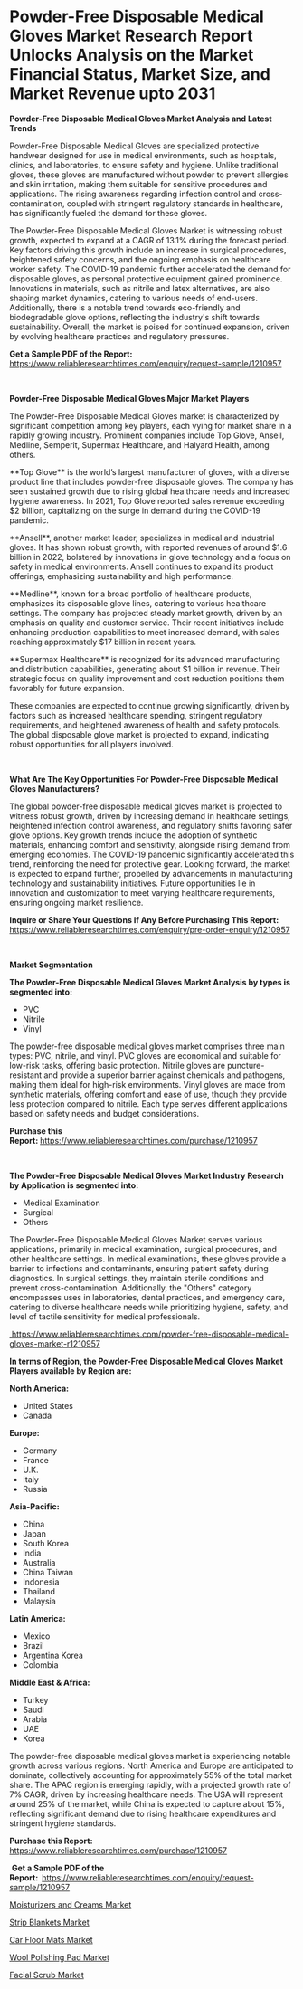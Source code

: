 <p><h1>Powder-Free Disposable Medical Gloves Market Research Report Unlocks Analysis on the Market Financial Status, Market Size, and Market Revenue upto 2031</h1></p><p><strong>Powder-Free Disposable Medical Gloves Market Analysis and Latest Trends</strong></p>
<p><p>Powder-Free Disposable Medical Gloves are specialized protective handwear designed for use in medical environments, such as hospitals, clinics, and laboratories, to ensure safety and hygiene. Unlike traditional gloves, these gloves are manufactured without powder to prevent allergies and skin irritation, making them suitable for sensitive procedures and applications. The rising awareness regarding infection control and cross-contamination, coupled with stringent regulatory standards in healthcare, has significantly fueled the demand for these gloves.</p><p>The Powder-Free Disposable Medical Gloves Market is witnessing robust growth, expected to expand at a CAGR of 13.1% during the forecast period. Key factors driving this growth include an increase in surgical procedures, heightened safety concerns, and the ongoing emphasis on healthcare worker safety. The COVID-19 pandemic further accelerated the demand for disposable gloves, as personal protective equipment gained prominence. Innovations in materials, such as nitrile and latex alternatives, are also shaping market dynamics, catering to various needs of end-users. Additionally, there is a notable trend towards eco-friendly and biodegradable glove options, reflecting the industry's shift towards sustainability. Overall, the market is poised for continued expansion, driven by evolving healthcare practices and regulatory pressures.</p></p>
<p><strong>Get a Sample PDF of the Report:&nbsp;</strong> <a href="https://www.reliableresearchtimes.com/enquiry/request-sample/1210957?utm_campaign=1400&utm_medium=2&utm_source=Github&utm_content=ia&utm_term=04102024&utm_id=powder-free-disposable-medical-gloves">https://www.reliableresearchtimes.com/enquiry/request-sample/1210957</a></p>
<p>&nbsp;</p>
<p><strong>Powder-Free Disposable Medical Gloves Major Market Players</strong></p>
<p><p>The Powder-Free Disposable Medical Gloves market is characterized by significant competition among key players, each vying for market share in a rapidly growing industry. Prominent companies include Top Glove, Ansell, Medline, Semperit, Supermax Healthcare, and Halyard Health, among others.</p><p>**Top Glove** is the world’s largest manufacturer of gloves, with a diverse product line that includes powder-free disposable gloves. The company has seen sustained growth due to rising global healthcare needs and increased hygiene awareness. In 2021, Top Glove reported sales revenue exceeding $2 billion, capitalizing on the surge in demand during the COVID-19 pandemic.</p><p>**Ansell**, another market leader, specializes in medical and industrial gloves. It has shown robust growth, with reported revenues of around $1.6 billion in 2022, bolstered by innovations in glove technology and a focus on safety in medical environments. Ansell continues to expand its product offerings, emphasizing sustainability and high performance.</p><p>**Medline**, known for a broad portfolio of healthcare products, emphasizes its disposable glove lines, catering to various healthcare settings. The company has projected steady market growth, driven by an emphasis on quality and customer service. Their recent initiatives include enhancing production capabilities to meet increased demand, with sales reaching approximately $17 billion in recent years.</p><p>**Supermax Healthcare** is recognized for its advanced manufacturing and distribution capabilities, generating about $1 billion in revenue. Their strategic focus on quality improvement and cost reduction positions them favorably for future expansion.</p><p>These companies are expected to continue growing significantly, driven by factors such as increased healthcare spending, stringent regulatory requirements, and heightened awareness of health and safety protocols. The global disposable glove market is projected to expand, indicating robust opportunities for all players involved.</p></p>
<p>&nbsp;</p>
<p><strong>What Are The Key Opportunities For Powder-Free Disposable Medical Gloves Manufacturers?</strong></p>
<p><p>The global powder-free disposable medical gloves market is projected to witness robust growth, driven by increasing demand in healthcare settings, heightened infection control awareness, and regulatory shifts favoring safer glove options. Key growth trends include the adoption of synthetic materials, enhancing comfort and sensitivity, alongside rising demand from emerging economies. The COVID-19 pandemic significantly accelerated this trend, reinforcing the need for protective gear. Looking forward, the market is expected to expand further, propelled by advancements in manufacturing technology and sustainability initiatives. Future opportunities lie in innovation and customization to meet varying healthcare requirements, ensuring ongoing market resilience.</p></p>
<p><strong>Inquire or Share Your Questions If Any Before Purchasing This Report:</strong> <a href="https://www.reliableresearchtimes.com/enquiry/pre-order-enquiry/1210957?utm_campaign=1400&utm_medium=2&utm_source=Github&utm_content=ia&utm_term=04102024&utm_id=powder-free-disposable-medical-gloves">https://www.reliableresearchtimes.com/enquiry/pre-order-enquiry/1210957</a></p>
<p>&nbsp;</p>
<p><strong>Market Segmentation</strong></p>
<p><strong>The Powder-Free Disposable Medical Gloves Market Analysis by types is segmented into:</strong></p>
<p><ul><li>PVC</li><li>Nitrile</li><li>Vinyl</li></ul></p>
<p><p>The powder-free disposable medical gloves market comprises three main types: PVC, nitrile, and vinyl. PVC gloves are economical and suitable for low-risk tasks, offering basic protection. Nitrile gloves are puncture-resistant and provide a superior barrier against chemicals and pathogens, making them ideal for high-risk environments. Vinyl gloves are made from synthetic materials, offering comfort and ease of use, though they provide less protection compared to nitrile. Each type serves different applications based on safety needs and budget considerations.</p></p>
<p><strong>Purchase this Report:&nbsp;</strong><a href="https://www.reliableresearchtimes.com/purchase/1210957?utm_campaign=1400&utm_medium=2&utm_source=Github&utm_content=ia&utm_term=04102024&utm_id=powder-free-disposable-medical-gloves">https://www.reliableresearchtimes.com/purchase/1210957</a></p>
<p>&nbsp;</p>
<p><strong>The Powder-Free Disposable Medical Gloves Market Industry Research by Application is segmented into:</strong></p>
<p><ul><li>Medical Examination</li><li>Surgical</li><li>Others</li></ul></p>
<p><p>The Powder-Free Disposable Medical Gloves Market serves various applications, primarily in medical examination, surgical procedures, and other healthcare settings. In medical examinations, these gloves provide a barrier to infections and contaminants, ensuring patient safety during diagnostics. In surgical settings, they maintain sterile conditions and prevent cross-contamination. Additionally, the "Others" category encompasses uses in laboratories, dental practices, and emergency care, catering to diverse healthcare needs while prioritizing hygiene, safety, and level of tactile sensitivity for medical professionals.</p></p>
<p><a href="https://www.reliableresearchtimes.com/powder-free-disposable-medical-gloves-market-r1210957?utm_campaign=1400&utm_medium=2&utm_source=Github&utm_content=ia&utm_term=04102024&utm_id=powder-free-disposable-medical-gloves">&nbsp;https://www.reliableresearchtimes.com/powder-free-disposable-medical-gloves-market-r1210957</a></p>
<p><strong>In terms of Region, the Powder-Free Disposable Medical Gloves Market Players available by Region are:</strong></p>
<p>
    <p> <strong> North America: </strong>
        <ul>
            <li>United States</li>
            <li>Canada</li>
        </ul>
        </p> 
    <p> <strong> Europe: </strong>
        <ul>
            <li>Germany</li>
            <li>France</li>
            <li>U.K.</li>
            <li>Italy</li>
            <li>Russia</li>
        </ul>
        </p> 
    <p> <strong> Asia-Pacific: </strong>
        <ul>
            <li>China</li>
            <li>Japan</li>
            <li>South Korea</li>
            <li>India</li>
            <li>Australia</li>
            <li>China Taiwan</li>
            <li>Indonesia</li>
            <li>Thailand</li>
            <li>Malaysia</li>
        </ul>
        </p> 
    <p> <strong> Latin America: </strong>
        <ul>
            <li>Mexico</li>
            <li>Brazil</li>
            <li>Argentina Korea</li>
            <li>Colombia</li>
        </ul>
        </p> 
    <p> <strong> Middle East & Africa: </strong>
        <ul>
            <li>Turkey</li>
            <li>Saudi</li>
            <li>Arabia</li>
            <li>UAE</li>
            <li>Korea</li>
        </ul>
    </p>
    </p>
<p><p>The powder-free disposable medical gloves market is experiencing notable growth across various regions. North America and Europe are anticipated to dominate, collectively accounting for approximately 55% of the total market share. The APAC region is emerging rapidly, with a projected growth rate of 7% CAGR, driven by increasing healthcare needs. The USA will represent around 25% of the market, while China is expected to capture about 15%, reflecting significant demand due to rising healthcare expenditures and stringent hygiene standards.</p></p>
<p><strong>Purchase this Report: </strong><a href="https://www.reliableresearchtimes.com/purchase/1210957?utm_campaign=1400&utm_medium=2&utm_source=Github&utm_content=ia&utm_term=04102024&utm_id=powder-free-disposable-medical-gloves">https://www.reliableresearchtimes.com/purchase/1210957</a></p>
<p>&nbsp;<strong>Get a Sample PDF of the Report:&nbsp;&nbsp;</strong><a href="https://www.reliableresearchtimes.com/enquiry/request-sample/1210957?utm_campaign=1400&utm_medium=2&utm_source=Github&utm_content=ia&utm_term=04102024&utm_id=powder-free-disposable-medical-gloves">https://www.reliableresearchtimes.com/enquiry/request-sample/1210957</a></p>
<p><strong></strong></p>
<p><p><a href="https://www.linkedin.com/pulse/moisturizers-creams-market-overview-forecast-2024-2031-detailed-2nk0c?utm_campaign=1400&utm_medium=2&utm_source=Github&utm_content=ia&utm_term=04102024&utm_id=powder-free-disposable-medical-gloves">Moisturizers and Creams Market</a></p><p><a href="https://www.linkedin.com/pulse/evaluating-global-strip-blankets-market-trends-growth-opportunities-b2sne?utm_campaign=1400&utm_medium=2&utm_source=Github&utm_content=ia&utm_term=04102024&utm_id=powder-free-disposable-medical-gloves">Strip Blankets Market</a></p><p><a href="https://www.linkedin.com/pulse/car-floor-mats-market-dynamics-application-types-emerging-zocqe?utm_campaign=1400&utm_medium=2&utm_source=Github&utm_content=ia&utm_term=04102024&utm_id=powder-free-disposable-medical-gloves">Car Floor Mats Market</a></p><p><a href="https://www.linkedin.com/pulse/driving-forces-global-wool-polishing-pad-market-trends-rboxe?utm_campaign=1400&utm_medium=2&utm_source=Github&utm_content=ia&utm_term=04102024&utm_id=powder-free-disposable-medical-gloves">Wool Polishing Pad Market</a></p><p><a href="https://www.linkedin.com/pulse/emerging-technologies-reshaping-facial-scrub-market-impact-assessment-n5mwc?utm_campaign=1400&utm_medium=2&utm_source=Github&utm_content=ia&utm_term=04102024&utm_id=powder-free-disposable-medical-gloves">Facial Scrub Market</a></p></p>